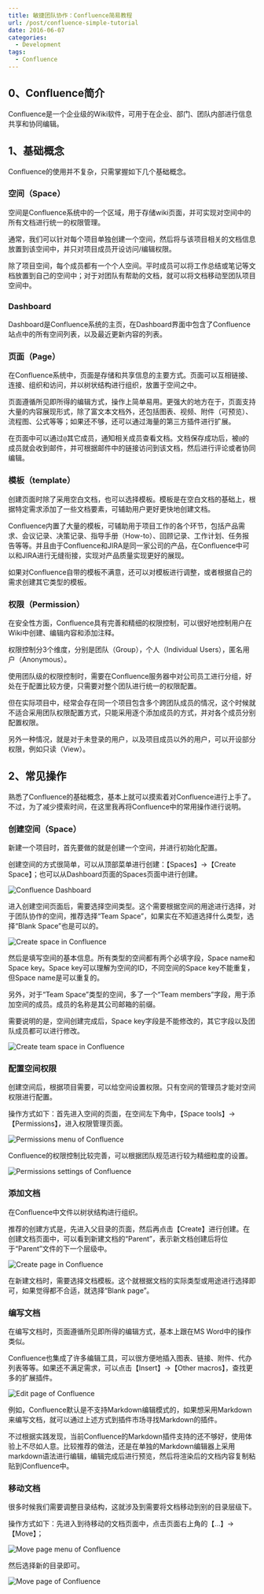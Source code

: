 ```yaml
---
title: 敏捷团队协作：Confluence简易教程
url: /post/confluence-simple-tutorial
date: 2016-06-07
categories:
  - Development
tags:
  - Confluence
---
```


## 0、Confluence简介

Confluence是一个企业级的Wiki软件，可用于在企业、部门、团队内部进行信息共享和协同编辑。

## 1、基础概念

Confluence的使用并不复杂，只需掌握如下几个基础概念。

### 空间（Space）

空间是Confluence系统中的一个区域，用于存储wiki页面，并可实现对空间中的所有文档进行统一的权限管理。

通常，我们可以针对每个项目单独创建一个空间，然后将与该项目相关的文档信息放置到该空间中，并只对项目成员开设访问/编辑权限。

除了项目空间，每个成员都有一个个人空间。平时成员可以将工作总结或笔记等文档放置到自己的空间中；对于对团队有帮助的文档，就可以将文档移动至团队项目空间中。

### Dashboard

Dashboard是Confluence系统的主页，在Dashboard界面中包含了Confluence站点中的所有空间列表，以及最近更新内容的列表。

### 页面（Page）

在Confluence系统中，页面是存储和共享信息的主要方式。页面可以互相链接、连接、组织和访问，并以树状结构进行组织，放置于空间之中。

页面遵循所见即所得的编辑方式，操作上简单易用。更强大的地方在于，页面支持大量的内容展现形式，除了富文本文档外，还包括图表、视频、附件（可预览）、流程图、公式等等；如果还不够，还可以通过海量的第三方插件进行扩展。

在页面中可以通过`@`其它成员，通知相关成员查看文档。文档保存成功后，被`@`的成员就会收到邮件，并可根据邮件中的链接访问到该文档，然后进行评论或者协同编辑。

### 模板（template）

创建页面时除了采用空白文档，也可以选择模板。模板是在空白文档的基础上，根据特定需求添加了一些文档要素，可辅助用户更好更快地创建文档。

Confluence内置了大量的模板，可辅助用于项目工作的各个环节，包括产品需求、会议记录、决策记录、指导手册（How-to）、回顾记录、工作计划、任务报告等等。并且由于Confluence和JIRA是同一家公司的产品，在Confluence中可以和JIRA进行无缝衔接，实现对产品质量实现更好的展现。

如果对Confluence自带的模板不满意，还可以对模板进行调整，或者根据自己的需求创建其它类型的模板。

### 权限（Permission）

在安全性方面，Confluence具有完善和精细的权限控制，可以很好地控制用户在Wiki中创建、编辑内容和添加注释。

权限控制分3个维度，分别是团队（Group），个人（Individual Users），匿名用户（Anonymous）。

使用团队级的权限控制时，需要在Confluence服务器中对公司员工进行分组，好处在于配置比较方便，只需要对整个团队进行统一的权限配置。

但在实际项目中，经常会存在同一个项目包含多个跨团队成员的情况，这个时候就不适合采用团队权限配置方式，只能采用逐个添加成员的方式，并对各个成员分别配置权限。

另外一种情况，就是对于未登录的用户，以及项目成员以外的用户，可以开设部分权限，例如只读（View）。

## 2、常见操作

熟悉了Confluence的基础概念，基本上就可以摸索着对Confluence进行上手了。不过，为了减少摸索时间，在这里我再将Confluence中的常用操作进行说明。

### 创建空间（Space）

新建一个项目时，首先要做的就是创建一个空间，并进行初始化配置。

创建空间的方式很简单，可以从顶部菜单进行创建：【Spaces】->【Create Space】；也可以从Dashboard页面的Spaces页面中进行创建。

![Confluence Dashboard](/images/Confluence_Dashboard.png)

进入创建空间页面后，需要选择空间类型。这个需要根据空间的用途进行选择，对于团队协作的空间，推荐选择“Team Space”，如果实在不知道选择什么类型，选择“Blank Space”也是可以的。

![Create space in Confluence](/images/Confluence_Create_Space.png)

然后是填写空间的基本信息。所有类型的空间都有两个必填字段，Space name和Space key。Space key可以理解为空间的ID，不同空间的Space key不能重复，但Space name是可以重复的。

另外，对于“Team Space”类型的空间，多了一个“Team members”字段，用于添加空间的成员。成员的名称是其公司邮箱的前缀。

需要说明的是，空间创建完成后，Space key字段是不能修改的，其它字段以及团队成员都可以进行修改。

![Create team space in Confluence](/images/Confluence_Create_Team_Space.png)

### 配置空间权限

创建空间后，根据项目需要，可以给空间设置权限。只有空间的管理员才能对空间权限进行配置。

操作方式如下：首先进入空间的页面，在空间左下角中，【Space tools】->【Permissions】，进入权限管理页面。

![Permissions menu of Confluence](/images/Confluence_Permissions_menu.png)

Confluence的权限控制比较完善，可以根据团队规范进行较为精细粒度的设置。

![Permissions settings of Confluence](/images/Confluence_Permissions_Setting.png)

### 添加文档

在Confluence中文件以树状结构进行组织。

推荐的创建方式是，先进入父目录的页面，然后再点击【Create】进行创建。在创建文档页面中，可以看到新建文档的“Parent”，表示新文档创建后将位于“Parent”文件的下一个层级中。

![Create page in Confluence](/images/Confluence_Create_Page.png)

在新建文档时，需要选择文档模板。这个就根据文档的实际类型或用途进行选择即可，如果觉得都不合适，就选择“Blank page”。

### 编写文档

在编写文档时，页面遵循所见即所得的编辑方式，基本上跟在MS Word中的操作类似。

Confluence也集成了许多编辑工具，可以很方便地插入图表、链接、附件、代办列表等等。如果还不满足需求，可以点击【Insert】->【Other macros】，查找更多的扩展插件。

![Edit page of Confluence](/images/Confluence_Edit_Page.png)

例如，Confluence默认是不支持Markdown编辑模式的，如果想采用Markdown来编写文档，就可以通过上述方式到插件市场寻找Markdown的插件。

不过根据实践发现，当前Confluence的Markdown插件支持的还不够好，使用体验上不尽如人意。比较推荐的做法，还是在单独的Markdown编辑器上采用markdown语法进行编辑，编辑完成后进行预览，然后将渲染后的文档内容复制粘贴到Confluence中。

### 移动文档

很多时候我们需要调整目录结构，这就涉及到需要将文档移动到别的目录层级下。

操作方式如下：先进入到待移动的文档页面中，点击页面右上角的【...】->【Move】；

![Move page menu of Confluence](/images/Confluence_Move_Page_menu.png)

然后选择新的目录即可。

![Move page of Confluence](/images/Confluence_Move_Page.png)

